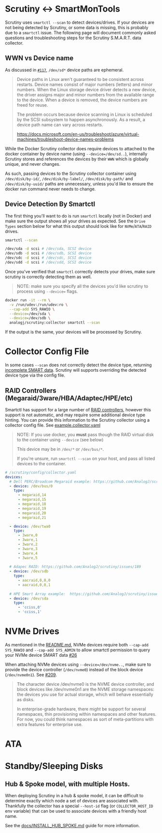 # Scrutiny <-> SmartMonTools 

Scrutiny uses `smartctl --scan` to detect devices/drives. If your devices are not being detected by Scrutiny, or some 
data is missing, this is probably due to a `smartctl` issue. 
The following page will document commonly asked questions and troubleshooting steps for the Scrutiny S.M.A.R.T. data collector.

## WWN vs Device name
As discussed in [`#117`](https://github.com/AnalogJ/scrutiny/issues/117), `/dev/sd*` device paths are ephemeral. 

> Device paths in Linux aren't guaranteed to be consistent across restarts. Device names consist of major numbers (letters) and minor numbers. When the Linux storage device driver detects a new device, the driver assigns major and minor numbers from the available range to the device. When a device is removed, the device numbers are freed for reuse.
>
> The problem occurs because device scanning in Linux is scheduled by the SCSI subsystem to happen asynchronously. As a result, a device path name can vary across restarts.
>
> https://docs.microsoft.com/en-us/troubleshoot/azure/virtual-machines/troubleshoot-device-names-problems

While the Docker Scrutiny collector does require devices to attached to the docker container by device name (using `--device=/dev/sd..`), internally 
Scrutiny stores and references the devices by their `WWN` which is globally unique, and never changes. 

As such, passing devices to the Scrutiny collector container using `/dev/disk/by-id/`, `/dev/disk/by-label/`, `/dev/disk/by-path/` and `/dev/disk/by-uuid/`
paths are unnecessary, unless you'd like to ensure the docker run command never needs to change.


## Device Detection By Smartctl

The first thing you'll want to do is run `smartctl` locally (not in Docker) and make sure the output shows all your drives as expected.
See the `Drive Types` section below for what this output should look like for `NVMe`/`ATA`/`RAID` drives.

```bash
smartctl --scan

/dev/sda -d scsi # /dev/sda, SCSI device
/dev/sdb -d scsi # /dev/sdb, SCSI device
/dev/sdc -d scsi # /dev/sdc, SCSI device
/dev/sdd -d scsi # /dev/sdd, SCSI device
```

Once you've verified that `smartctl` correctly detects your drives, make sure scrutiny is correctly detecting them as well.
> NOTE: make sure you specify all the devices you'd like scrutiny to process using `--device=` flags.

```bash
docker run -it --rm \
  -v /run/udev:/run/udev:ro \
  --cap-add SYS_RAWIO \
  --device=/dev/sda \
  --device=/dev/sdb \
  analogj/scrutiny:collector smartctl --scan
```

If the output is the same, your devices will be processed by Scrutiny.

# Collector Config File
In some cases `--scan` does not correctly detect the device type, returning [incomplete SMART data](https://github.com/AnalogJ/scrutiny/issues/45).
Scrutiny will supports overriding the detected device type via the config file.

## RAID Controllers (Megaraid/3ware/HBA/Adaptec/HPE/etc)
Smartctl has support for a large number of [RAID controllers](https://www.smartmontools.org/wiki/Supported_RAID-Controllers), however this 
support is not automatic, and may require some additional device type hinting. You can provide this information to the Scrutiny collector
using a collector config file. See [example.collector.yaml](/example.collector.yaml)

> NOTE: If you use docker, you **must** pass though the RAID virtual disk to the container using `--device` (see below)
>
> This device may be in `/dev/*` or `/dev/bus/*`. 
>
> If you're unsure, run `smartctl --scan` on your host, and pass all listed devices to the container.

```yaml
# /scrutiny/config/collector.yaml
devices:
  # Dell PERC/Broadcom Megaraid example: https://github.com/AnalogJ/scrutiny/issues/30
  - device: /dev/bus/0
    type:
      - megaraid,14
      - megaraid,15
      - megaraid,18
      - megaraid,19
      - megaraid,20
      - megaraid,21

  - device: /dev/twa0
    type:
      - 3ware,0
      - 3ware,1
      - 3ware,2
      - 3ware,3
      - 3ware,4
      - 3ware,5
  
  # Adapec RAID: https://github.com/AnalogJ/scrutiny/issues/189
  - device: /dev/sdb
    type:
      - aacraid,0,0,0
      - aacraid,0,0,1
  
  # HPE Smart Array example:  https://github.com/AnalogJ/scrutiny/issues/213
  - device: /dev/sda
    type:
      - 'cciss,0'
      - 'cciss,1'
```

# NVMe Drives
As mentioned in the [README.md](/README.md), NVMe devices require both `--cap-add SYS_RAWIO` and `--cap-add SYS_ADMIN` 
to allow smartctl permission to query your NVMe device SMART data [#26](https://github.com/AnalogJ/scrutiny/issues/26)

When attaching NVMe devices using `--device=/dev/nvme..`, make sure to provide the device controller (`/dev/nvme0`) 
instead of the block device (`/dev/nvme0n1`). See [#209](https://github.com/AnalogJ/scrutiny/issues/209).

> The character device /dev/nvme0 is the NVME device controller, and block devices like /dev/nvme0n1 are the NVME storage namespaces: the devices you use for actual storage, which will behave essentially as disks.
>
> In enterprise-grade hardware, there might be support for several namespaces, thin provisioning within namespaces and other features. For now, you could think namespaces as sort of meta-partitions with extra features for enterprise use.



# ATA

# Standby/Sleeping Disks



## Hub & Spoke model, with multiple Hosts.

When deploying Scrutiny in a hub & spoke model, it can be difficult to determine exactly which node a set of devices are associated with.
Thankfully the collector has a special `--host-id` flag (or `COLLECTOR_HOST_ID` env variable) that can be used to associate devices with a friendly host name.

See the [docs/INSTALL_HUB_SPOKE.md](/docs/INSTALL_HUB_SPOKE.md) guide for more information. 

